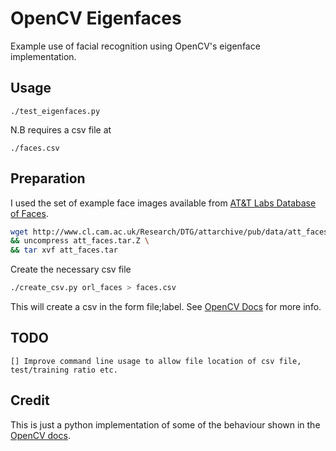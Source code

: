 # OpenCV Eigenfaces

Example use of facial recognition using OpenCV's eigenface implementation.

## Usage

	./test_eigenfaces.py

N.B requires a csv file at 
	
	./faces.csv
	
## Preparation
	
I used the set of example face images available from [AT&T Labs Database of Faces](http://www.cl.cam.ac.uk/research/dtg/attarchive/facedatabase.html).

```bash	
wget http://www.cl.cam.ac.uk/Research/DTG/attarchive/pub/data/att_faces.tar.Z \
&& uncompress att_faces.tar.Z \
&& tar xvf att_faces.tar
```
	
Create the necessary csv file
	
```bash
./create_csv.py orl_faces > faces.csv
```

This will create a csv in the form file;label. See [OpenCV Docs](http://docs.opencv.org/modules/contrib/doc/facerec/facerec_tutorial.html#creating-the-csv-file) for more info.

## TODO
	[] Improve command line usage to allow file location of csv file, test/training ratio etc.
	
## Credit

This is just a python implementation of some of the behaviour shown in the [OpenCV docs](http://docs.opencv.org/modules/contrib/doc/facerec/facerec_tutorial.html#eigenfaces-in-opencv). 



